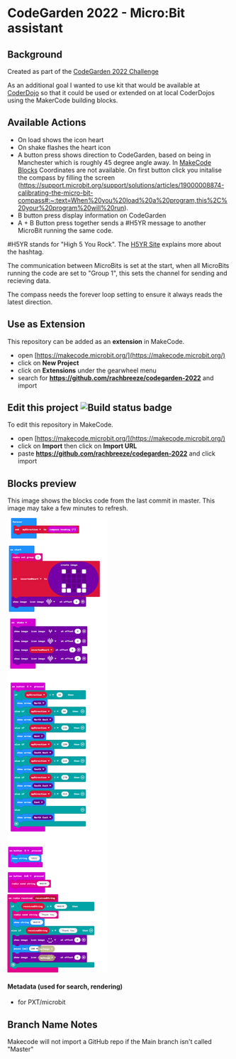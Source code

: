 # CodeGarden 2022 - Micro:Bit assistant
##  Background

Created as part of the [CodeGarden 2022 Challenge](https://umbraco.com/blog/join-the-codegarden-challenge/)

As an additional goal I wanted to use kit that would be available at [CoderDojo](https://coderdojo.com/) so that it could be used or extended on at local CoderDojos using the MakerCode building blocks.

##  Available Actions
* On load shows the icon heart
* On shake flashes the heart icon
* A button press shows direction to CodeGarden, based on being in Manchester which is roughly 45 degree angle away. In [MakeCode Blocks](https://makecode.microbit.org/#) Coordinates are not available. On first button click you initalise the compass by filling the screen (https://support.microbit.org/support/solutions/articles/19000008874-calibrating-the-micro-bit-compass#:~:text=When%20you%20load%20a%20program,this%2C%20your%20program%20will%20run).
* B button press display information on CodeGarden
* A + B Button press together sends a #H5YR message to another MicroBit running the same code.

#H5YR stands for "High 5 You Rock". The [H5YR Site](https://h5yr.com/about/) explains more about the hashtag.

The communication between MicroBits is set at the start, when all MicroBits running the code are set to "Group 1", this sets the channel for sending and recieving data.

The compass needs the forever loop setting to ensure it always reads the latest direction.

## Use as Extension

This repository can be added as an **extension** in MakeCode.

* open [https://makecode.microbit.org/](https://makecode.microbit.org/)
* click on **New Project**
* click on **Extensions** under the gearwheel menu
* search for **https://github.com/rachbreeze/codegarden-2022** and import

## Edit this project ![Build status badge](https://github.com/rachbreeze/codegarden-2022/workflows/MakeCode/badge.svg)

To edit this repository in MakeCode.

* open [https://makecode.microbit.org/](https://makecode.microbit.org/)
* click on **Import** then click on **Import URL**
* paste **https://github.com/rachbreeze/codegarden-2022** and click import

## Blocks preview

This image shows the blocks code from the last commit in master.
This image may take a few minutes to refresh.

![A rendered view of the blocks](https://github.com/rachbreeze/codegarden-2022/raw/main/.github/makecode/blocks.png)

#### Metadata (used for search, rendering)

* for PXT/microbit
<script src="https://makecode.com/gh-pages-embed.js"></script><script>makeCodeRender("{{ site.makecode.home_url }}", "{{ site.github.owner_name }}/{{ site.github.repository_name }}");</script>

## Branch Name Notes
Makecode will not import a GitHub repo if the Main branch isn't called "Master"
